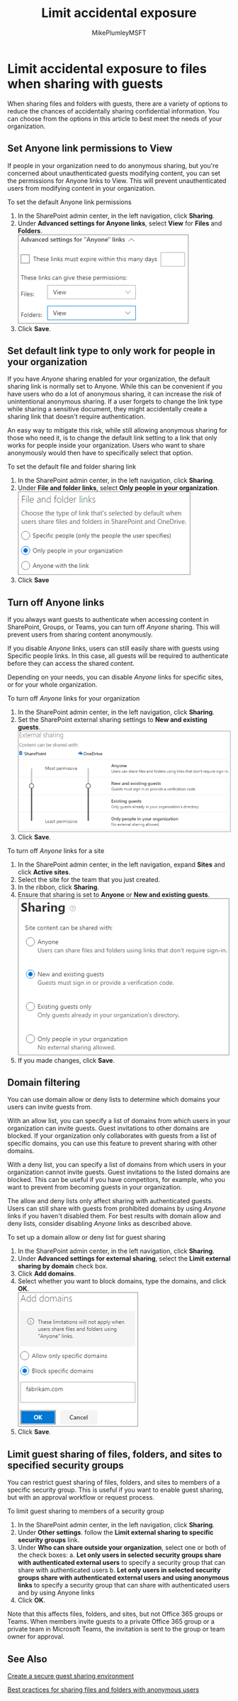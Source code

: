 ﻿---
title: "Limit accidental exposure"
ms.author: mikeplum
author: MikePlumleyMSFT
manager: pamgreen
audience: ITPro
ms.topic: article
ms.service: sharepoint-online
localization_priority: Priority
description: "Learn how to limit accidental exposure of information when sharing files with guests."
---

# Limit accidental exposure to files when sharing with guests

When sharing files and folders with guests, there are a variety of options to reduce the chances of accidentally sharing confidential information. You can choose from the options in this article to best meet the needs of your organization.

## Set Anyone link permissions to View

If people in your organization need to do anonymous sharing, but you're concerned about unauthenticated guests modifying content, you can set the permissions for Anyone links to View. This will prevent unauthenticated users from modifying content in your organization.

To set the default Anyone link permissions
1. In the SharePoint admin center, in the left navigation, click **Sharing**.
2. Under **Advanced settings for Anyone links**, select **View** for **Files** and **Folders**.</br>
   ![Screenshot of SharePoint Anyone link settings set to View](media/sharepoint-organization-anyone-link-permissions-view.png)
3. Click **Save**.

## Set default link type to only work for people in your organization

If you have *Anyone* sharing enabled for your organization, the default sharing link is normally set to Anyone. While this can be convenient if you have users who do a lot of anonymous sharing, it can increase the risk of unintentional anonymous sharing. If a user forgets to change the link type while sharing a sensitive document, they might accidentally create a sharing link that doesn't require authentication.

An easy way to mitigate this risk, while still allowing anonymous sharing for those who need it, is to change the default link setting to a link that only works for people inside your organization. Users who want to share anonymously would then have to specifically select that option.

To set the default file and folder sharing link
1. In the SharePoint admin center, in the left navigation, click **Sharing**.
2. Under **File and folder links**, select **Only people in your organization**.</br>
   ![Screenshot of SharePoint default link type setting](media/sharepoint-default-sharing-link-company-link.png)
3. Click **Save**

## Turn off Anyone links

If you always want guests to authenticate when accessing content in SharePoint, Groups, or Teams, you can turn off *Anyone* sharing. This will prevent users from sharing content anonymously.

If you disable *Anyone* links, users can still easily share with guests using Specific people links. In this case, all guests will be required to authenticate before they can access the shared content.

Depending on your needs, you can disable *Anyone* links for specific sites, or for your whole organization.

To turn off *Anyone* links for your organization
1. In the SharePoint admin center, in the left navigation, click **Sharing**.
2. Set the SharePoint external sharing settings to **New and existing guests**.</br>
   ![Screenshot of SharePoint site external sharing settings](media/sharepoint-organization-external-sharing-controls-new-users.png)
3. Click **Save**.

To turn off *Anyone* links for a site
1. In the SharePoint admin center, in the left navigation, expand **Sites** and click **Active sites**.
2. Select the site for the team that you just created.
3. In the ribbon, click **Sharing**.
4. Ensure that sharing is set to **Anyone** or **New and existing guests**.</br>
   ![Screenshot of SharePoint site external sharing settings](media/sharepoint-site-external-sharing-settings.png)
5. If you made changes, click **Save**.

## Domain filtering

You can use domain allow or deny lists to determine which domains your users can invite guests from.

With an allow list, you can specify a list of domains from which users in your organization can invite guests. Guest invitations to other domains are blocked. If your organization only collaborates with guests from a list of specific domains, you can use this feature to prevent sharing with other domains.

With a deny list, you can specify a list of domains from which users in your organization cannot invite guests. Guest invitations to the listed domains are blocked. This can be useful if you have competitors, for example, who you want to prevent from becoming guests in your organization.

The allow and deny lists only affect sharing with authenticated guests. Users can still share with guests from prohibited domains by using *Anyone* links if you haven't disabled them. For best results with domain allow and deny lists, consider disabling *Anyone* links as described above.

To set up a domain allow or deny list for guest sharing
1. In the SharePoint admin center, in the left navigation, click **Sharing**.
2. Under **Advanced settings for external sharing**, select the **Limit external sharing by domain** check box.
3. Click **Add domains**.
4. Select whether you want to block domains, type the domains, and click **OK**.</br>
   ![Screenshot of SharePoint limit external sharing by domain setting](media/sharepoint-sharing-block-domain.png)
5. Click **Save**.

## Limit guest sharing of files, folders, and sites to specified security groups

You can restrict guest sharing of files, folders, and sites to members of a specific security group. This is useful if you want to enable guest sharing, but with an approval workflow or request process.

To limit guest sharing to members of a security group
1. In the SharePoint admin center, in the left navigation, click **Sharing**.
2. Under **Other settings**. follow the **Limit external sharing to specific security groups** link.
3. Under **Who can share outside your organization**, select one or both of the check boxes:
    a. **Let only users in selected security groups share with authenticated external users** to specify a security group that can share with authenticated users
    b. **Let only users in selected security groups share with authenticated external users and using anonymous links** to specify a security group that can share with authenticated users and by using Anyone links
4. Click **OK**.

Note that this affects files, folders, and sites, but not Office 365 groups or Teams. When members invite guests to a private Office 365 group or a private team in Microsoft Teams, the invitation is sent to the group or team owner for approval.

## See Also

[Create a secure guest sharing environment](create-a-secure-guest-sharing-environment.md)

[Best practices for sharing files and folders with anonymous users](best-practices-anonymous-sharing.md)